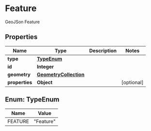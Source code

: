 

# Feature

GeoJSon Feature

## Properties

| Name | Type | Description | Notes |
|------------ | ------------- | ------------- | -------------|
|**type** | [**TypeEnum**](#TypeEnum) |  |  |
|**id** | **Integer** |  |  |
|**geometry** | [**GeometryCollection**](GeometryCollection.md) |  |  |
|**properties** | **Object** |  |  [optional] |



## Enum: TypeEnum

| Name | Value |
|---- | -----|
| FEATURE | &quot;Feature&quot; |



